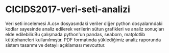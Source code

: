 # CICIDS2017-veri-seti-analizi
Veri seti incelemesi
A.csv dosyasındaki veriler diğer python dosyalarındaki kodlar sayesinde analiz edilerek verilerin sütun grafikleri ve analiz sonuçları elde edilebilir.Bu çalışmada python'un pandas, seaborn, matplotlib kütüphaneleri kullanılmıştır. PDF formatında yüklediğimiz analiz raporunda sistem tasarımı ve detaylı açıklaması mevcuttur. 
